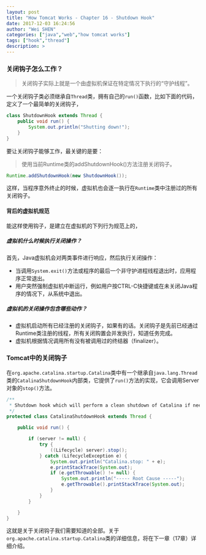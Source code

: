 ```yaml
---
layout: post
title: "How Tomcat Works - Chapter 16 - Shutdown Hook"
date: 2017-12-03 16:24:56
author: "Wei SHEN"
categories: ["java","web","how tomcat works"]
tags: ["hook","thread"]
description: >
---
```


### 关闭钩子怎么工作？
> 关闭钩子实际上就是一个由虚拟机保证在特定情况下执行的“守护线程”。

一个关闭钩子类必须继承自`Thread`类，拥有自己的`run()`函数，比如下面的代码，定义了一个最简单的关闭钩子，
```java
class ShutdownHook extends Thread {
    public void run() {
        System.out.println("Shutting down!");
    }
}
```
要让关闭钩子能够工作，最关键的是要：
> 使用当前Runtime类的addShutdownHook()方法注册关闭钩子。

```java
Runtime.addShutdownHook(new ShutdownHook());
```
这样，当程序意外终止的时候，虚拟机也会逐一执行在`Runtime`类中注册过的所有关闭钩子。

#### 背后的虚拟机规范
能这样使用钩子，是建立在虚拟机的下列行为规范上的，

##### 虚拟机什么时候执行关闭操作？
首先，Java虚拟机会对两类事件进行响应，然后执行关闭操作：
* 当调用`System.exit()`方法或程序的最后一个非守护进程线程退出时，应用程序正常退出。
* 用户突然强制虚拟机中断运行，例如用户按CTRL-C快捷键或在未关闭Java程序的情况下，从系统中退出。

##### 虚拟机的关闭操作包含哪些动作？
* 虚拟机启动所有已经注册的关闭钩子，如果有的话。关闭钩子是先前已经通过Runtime类注册的线程，所有关闭购置会并发执行，知道任务完成。
* 虚拟机根据情况调用所有没有被调用过的终结器（finalizer）。


### Tomcat中的关闭钩子
在`org.apache.catalina.startup.Catalina`类中有一个继承自`java.lang.Thread`类的`CatalinaShutdownHook`内部类，它提供了`run()`方法的实现，它会调用Server对象的`stop()`方法。
```java
/**
 * Shutdown hook which will perform a clean shutdown of Catalina if needed.
 */
protected class CatalinaShutdownHook extends Thread {

    public void run() {

        if (server != null) {
            try {
                ((Lifecycle) server).stop();
            } catch (LifecycleException e) {
                System.out.println("Catalina.stop: " + e);
                e.printStackTrace(System.out);
                if (e.getThrowable() != null) {
                    System.out.println("----- Root Cause -----");
                    e.getThrowable().printStackTrace(System.out);
                }
            }
        }

    }
}
```

这就是关于关闭钩子我们需要知道的全部。关于`org.apache.catalina.startup.Catalina`类的详细信息，将在下一章（17章）详细介绍。
